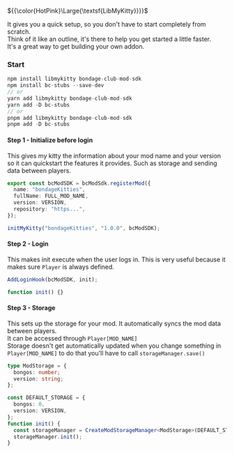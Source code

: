 ${{\color{HotPink}\Large{\textsf{LibMyKitty}}}}$

It gives you a quick setup, so you don't have to start completely from scratch.</br>
Think of it like an outline, it's there to help you get started a little faster.</br>
It's a great way to get building your own addon. 

### Start

```ts
npm install libmykitty bondage-club-mod-sdk
npm install bc-stubs --save-dev
// or
yarn add libmykitty bondage-club-mod-sdk
yarn add -D bc-stubs
// or
pnpm add libmykitty bondage-club-mod-sdk
pnpm add -D bc-stubs
```

#### Step 1 - Initialize before login

This gives my kitty the information about your mod name and your version so it can quickstart the features it provides. Such as storage and sending data between players.

```ts
export const bcModSDK = bcModSdk.registerMod({
  name: "bondageKitties",
  fullName: FULL_MOD_NAME,
  version: VERSION,
  repository: "https...",
});

initMyKitty("bondageKitties", "1.0.0", bcModSDK);
```

#### Step 2 - Login

This makes init execute when the user logs in. This is very useful because it makes sure `Player` is always defined.

```ts
AddLoginHook(bcModSDK, init);

function init() {}
```

#### Step 3 - Storage

This sets up the storage for your mod. It automatically syncs the mod data between players.</br>
It can be accessed through `Player[MOD_NAME]`</br>
Storage doesn't get automatically updated when you change something in `Player[MOD_NAME]` to do that you'll have to call `storageManager.save()`

```ts
type ModStorage = {
  bongos: number;
  version: string;
};

const DEFAULT_STORAGE = {
  bongos: 0,
  version: VERSION,
};
function init() {
  const storageManager = CreateModStorageManager<ModStorage>(DEFAULT_STORAGE);
  storageManager.init();
}
```
